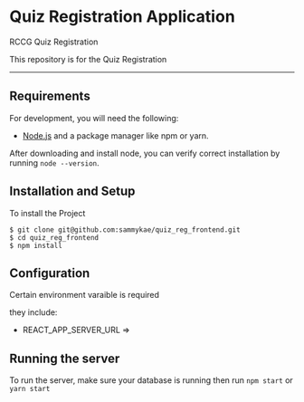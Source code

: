 # Quiz Registration Application

RCCG Quiz Registration 

This repository is for the Quiz Registration

---
## Requirements

For development, you will need the following:
- [Node.js](https://nodejs.org/) and a package manager like npm or yarn.

After downloading and install node, you can verify correct installation by running `node --version`.


## Installation and Setup

To install the Project

    $ git clone git@github.com:sammykae/quiz_reg_frontend.git
    $ cd quiz_reg_frontend
    $ npm install


## Configuration

Certain environment varaible is required

they include:
- REACT_APP_SERVER_URL => 
## Running the server
To run the server, make sure your database is running
then run `npm start` or `yarn start`